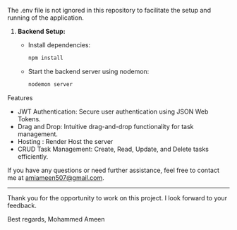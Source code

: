 The .env file is not ignored in this repository to facilitate the setup and running of the application.


1. **Backend Setup:**
    
    - Install dependencies:
        ```bash
        npm install
        ```
   
    - Start the backend server using nodemon:
        ```bash
        nodemon server
        ```

Features
  - JWT Authentication: Secure user authentication using JSON Web Tokens.
 - Drag and Drop: Intuitive drag-and-drop functionality for task management.
 - Hosting : Render Host the server
 - CRUD Task Management: Create, Read, Update, and Delete tasks efficiently.




If you have any questions or need further assistance, feel free to contact me at amiameen507@gmail.com.

---

Thank you for the opportunity to work on this project. I look forward to your feedback.

Best regards,
Mohammed Ameen

